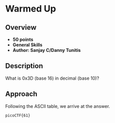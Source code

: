 # Warmed Up

## Overview
- **50 points**
- **General Skills**
- **Author: Sanjay C/Danny Tunitis**

## Description
What is 0x3D (base 16) in decimal (base 10)?

## Approach
Following the ASCII table, we arrive at the answer.
```
picoCTF{61}
```
